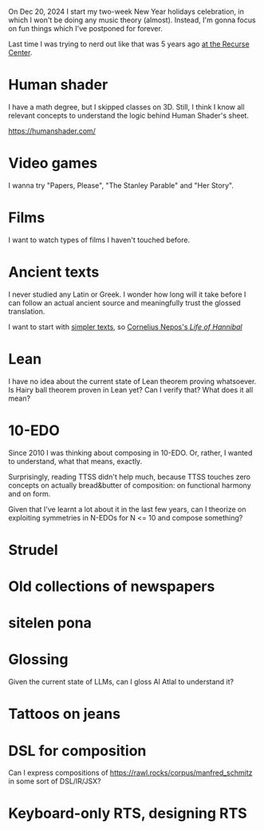 On Dec 20, 2024 I start my two-week New Year holidays celebration, in which I won't be doing any music theory (almost). Instead, I'm gonna focus on fun things which I've postponed for forever.

Last time I was trying to nerd out like that was 5 years ago [at the Recurse Center](https://x.com/vitalypavlenko/status/1213917296596533250).

# Human shader

I have a math degree, but I skipped classes on 3D. Still, I think I know all relevant concepts to understand the logic behind Human Shader's sheet.

https://humanshader.com/ 

# Video games

I wanna try "Papers, Please", "The Stanley Parable" and "Her Story".

# Films 

I want to watch types of films I haven't touched before.



# Ancient texts

I never studied any Latin or Greek. I wonder how long will it take before I can follow an actual ancient source and meaningfully trust the glossed translation.

I want to start with [simpler texts](https://chatgpt.com/share/67649d31-6378-800f-b150-6fbabe3ad80c), so [Cornelius Nepos's _Life of Hannibal_](https://dcc.dickinson.edu/nepos-hannibal/preface)

# Lean

I have no idea about the current state of Lean theorem proving whatsoever. Is Hairy ball theorem proven in Lean yet? Can I verify that? What does it all mean?

# 10-EDO

Since 2010 I was thinking about composing in 10-EDO. Or, rather, I wanted to understand, what that means, exactly.

Surprisingly, reading TTSS didn't help much, because TTSS touches zero concepts on actually bread&butter of composition: on functional harmony and on form.

Given that I've learnt a lot about it in the last few years, can I theorize on exploiting symmetries in N-EDOs for N <= 10 and compose something?

# Strudel

# Old collections of newspapers

# sitelen pona

# Glossing

Given the current state of LLMs, can I gloss Al Atlal to understand it?

# Tattoos on jeans

# DSL for composition

Can I express compositions of https://rawl.rocks/corpus/manfred_schmitz in some sort of DSL/IR/JSX?

# Keyboard-only RTS, designing RTS
